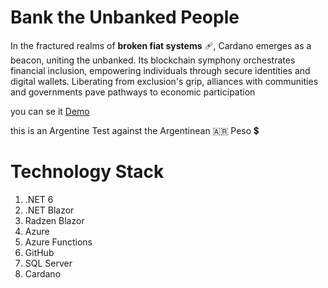 # Bank the Unbanked People


In the fractured realms of **broken fiat systems** :adhesive_bandage:, Cardano emerges as a beacon, uniting the unbanked. Its blockchain symphony orchestrates financial inclusion, empowering individuals through secure identities and digital wallets. Liberating from exclusion's grip, alliances with communities and governments pave pathways to economic participation

you can se it [Demo](https://blue-field-0d777b910.4.azurestaticapps.net/home "Demo Url")

this is an Argentine Test against the Argentinean :argentina: Peso :heavy_dollar_sign:


# Technology Stack
1. .NET 6
2. .NET Blazor
3. Radzen Blazor
4. Azure
5. Azure Functions
6. GitHub
7. SQL Server
8. Cardano
   
